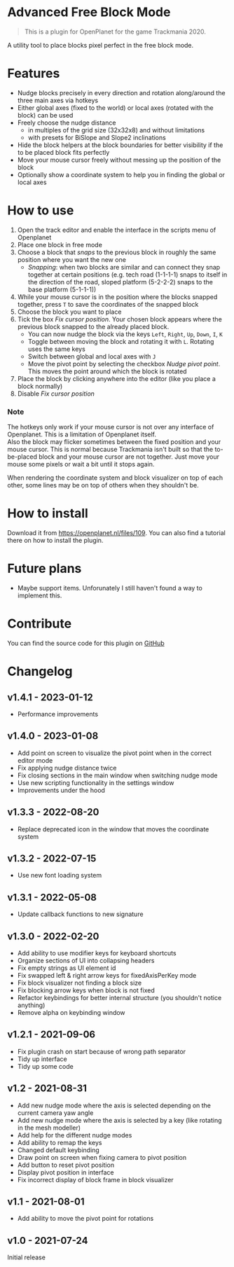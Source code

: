 # Advanced Free Block Mode

> This is a plugin for OpenPlanet for the game Trackmania 2020.

A utility tool to place blocks pixel perfect in the free block mode.

# Features

* Nudge blocks precisely in every direction and rotation along/around the three main axes via hotkeys
* Either global axes (fixed to the world) or local axes (rotated with the block) can be used
* Freely choose the nudge distance
    * in multiples of the grid size (32x32x8) and without limitations
    * with presets for BiSlope and Slope2 inclinations
* Hide the block helpers at the block boundaries for better visibility if the to be placed block fits perfectly
* Move your mouse cursor freely without messing up the position of the block
* Optionally show a coordinate system to help you in finding the global or local axes

# How to use

1. Open the track editor and enable the interface in the scripts menu of Openplanet
2. Place one block in free mode
3. Choose a block that _snaps_ to the previous block in roughly the same position where you want the new one
    * _Snapping_: when two blocks are similar and can connect they snap together at certain positions (e.g. tech road (1-1-1-1) snaps to itself in the direction of the road, sloped platform (5-2-2-2) snaps to the base platform (5-1-1-1))
4. While your mouse cursor is in the position where the blocks snapped together, press `T` to save the coordinates of the snapped block
5. Choose the block you want to place
6. Tick the box _Fix cursor position_. Your chosen block appears where the previous block snapped to the already placed block.
    * You can now nudge the block via the keys `Left`, `Right`, `Up`, `Down`, `I`, `K`
    * Toggle between moving the block and rotating it with `L`. Rotating uses the same keys
    * Switch between global and local axes with `J`
    * Move the pivot point by selecting the checkbox _Nudge pivot point_. This moves the point around which the block is rotated
7. Place the block by clicking anywhere into the editor (like you place a block normally)
8. Disable _Fix cursor position_

### Note
The hotkeys only work if your mouse cursor is not over any interface of Openplanet. This is a limitation of Openplanet itself.  
Also the block may flicker sometimes between the fixed position and your mouse cursor. This is normal because Trackmania isn't built so that the to-be-placed block and your mouse cursor are not together. Just move your mouse some pixels or wait a bit until it stops again.

When rendering the coordinate system and block visualizer on top of each other, some lines may be on top of others when they shouldn't be.

# How to install
Download it from https://openplanet.nl/files/109. You can also find a tutorial there on how to install the plugin.

# Future plans
* Maybe support items. Unforunately I still haven't found a way to implement this.

# Contribute
You can find the source code for this plugin on [GitHub](https://github.com/schl3ck/OPPlugin-advanced-free-block-mode)

# Changelog
## v1.4.1 - 2023-01-12
* Performance improvements

## v1.4.0 - 2023-01-08
* Add point on screen to visualize the pivot point when in the correct editor mode
* Fix applying nudge distance twice
* Fix closing sections in the main window when switching nudge mode
* Use new scripting functionality in the settings window
* Improvements under the hood

## v1.3.3 - 2022-08-20
* Replace deprecated icon in the window that moves the coordinate system

## v1.3.2 - 2022-07-15
* Use new font loading system

## v1.3.1 - 2022-05-08
* Update callback functions to new signature

## v1.3.0 - 2022-02-20
* Add ability to use modifier keys for keyboard shortcuts
* Organize sections of UI into collapsing headers
* Fix empty strings as UI element id
* Fix swapped left & right arrow keys for fixedAxisPerKey mode
* Fix block visualizer not finding a block size
* Fix blocking arrow keys when block is not fixed
* Refactor keybindings for better internal structure (you shouldn't notice anything)
* Remove alpha on keybinding window

## v1.2.1 - 2021-09-06
* Fix plugin crash on start because of wrong path separator
* Tidy up interface
* Tidy up some code

## v1.2 - 2021-08-31
* Add new nudge mode where the axis is selected depending on the current camera yaw angle
* Add new nudge mode where the axis is selected by a key (like rotating in the mesh modeller)
* Add help for the different nudge modes
* Add ability to remap the keys
* Changed default keybinding
* Draw point on screen when fixing camera to pivot position
* Add button to reset pivot position
* Display pivot position in interface
* Fix incorrect display of block frame in block visualizer

## v1.1 - 2021-08-01
* Add ability to move the pivot point for rotations

## v1.0 - 2021-07-24
Initial release
